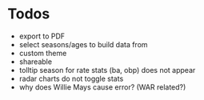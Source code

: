 # Todos

-   export to PDF
-   select seasons/ages to build data from
-   custom theme
-   shareable
-   tolltip season for rate stats (ba, obp) does not appear
-   radar charts do not toggle stats
-   why does Willie Mays cause error? (WAR related?)
